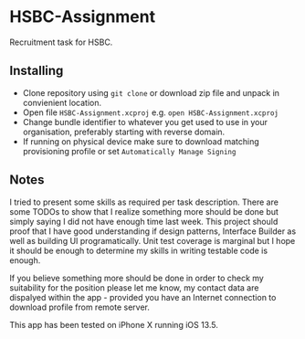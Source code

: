 # HSBC-Assignment

Recruitment task for HSBC.

## Installing

- Clone repository using `git clone` or download zip file and unpack in convienient location.
- Open file `HSBC-Assignment.xcproj` e.g. `open HSBC-Assignment.xcproj`
- Change bundle identifier to whatever you get used to use in your organisation, preferably starting with reverse domain.
- If running on physical device make sure to download matching provisioning profile or set `Automatically Manage Signing`

## Notes

I tried to present some skills as required per task description. There are some TODOs to show that I realize something more should be done but simply saying I did not have enough time last week. This project should proof that I have good understanding if design patterns, Interface Builder as well as building UI programatically. Unit test coverage is marginal but I hope it should be enough to determine my skills in writing testable code is enough.

If you believe something more should be done in order to check my suitability for the position please let me know, my contact data are dispalyed within the app - provided you have an Internet connection to download profile from remote server.

This app has been tested on iPhone X running iOS 13.5.
